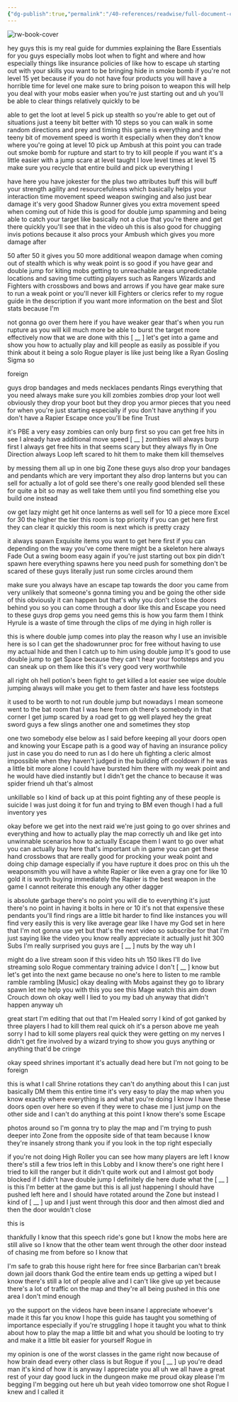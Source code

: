 ```yaml
---
{"dg-publish":true,"permalink":"/40-references/readwise/full-document-contents/rogue-for-dummies-dark-and-darker-solo-guide/","tags":["rw/articles"]}
---
```


![rw-book-cover](https://i.ytimg.com/vi/cLV85uq4U5g/maxresdefault.jpg)

hey guys this is my real guide for dummies explaining the Bare Essentials for you guys especially mobs loot when to fight and where and how especially things like insurance policies of like how to escape uh starting out with your skills you want to be bringing hide in smoke bomb if you're not level 15 yet because if you do not have four products you will have a horrible time for level one make sure to bring poison to weapon this will help you deal with your mobs easier when you're just starting out and uh you'll be able to clear things relatively quickly to be 

able to get the loot at level 5 pick up stealth so you're able to get out of situations just a teeny bit better with 10 steps so you can walk in some random directions and prey and timing this game is everything and the teeny bit of movement speed is worth it especially when they don't know where you're going at level 10 pick up Ambush at this point you can trade out smoke bomb for rupture and start to try to kill people if you want it's a little easier with a jump scare at level taught I love level times at level 15 make sure you recycle that entire build and pick up everything I 

have here you have jokester for the plus two attributes buff this will buff your strength agility and resourcefulness which basically helps your interaction time movement speed weapon swinging and also just bear damage it's very good Shadow Runner gives you extra movement speed when coming out of hide this is good for double jump spamming and being able to catch your target like basically not a clue that you're there and get there quickly you'll see that in the video uh this is also good for chugging invis potions because it also procs your Ambush which gives you more damage after 

50 after 50 it gives you 50 more additional weapon damage when coming out of stealth which is why weak point is so good if you have gear and double jump for kiting mobs getting to unreachable areas unpredictable locations and saving time cutting players such as Rangers Wizards and Fighters with crossbows and bows and arrows if you have gear make sure to run a weak point or you'll never kill Fighters or clerics refer to my rogue guide in the description if you want more information on the best and Slot stats because I'm 

not gonna go over them here if you have weaker gear that's when you run rupture as you will kill much more be able to burst the target more effectively now that we are done with this [ \_\_ ] let's get into a game and show you how to actually play and kill people as easily as possible if you think about it being a solo Rogue player is like just being like a Ryan Gosling Sigma so 

foreign 

guys drop bandages and meds necklaces pendants Rings everything that you need always make sure you kill zombies zombies drop your loot well obviously they drop your boot but they drop you armor pieces that you need for when you're just starting especially if you don't have anything if you don't have a Rapier Escape once you'll be fine Trust 

it's PBE a very easy zombies can only burp first so you can get free hits in see I already have additional move speed [ \_\_ ] zombies will always burp first I always get free hits in that seems scary but they always fly in One Direction always Loop left scared to hit them to make them kill themselves 

by messing them all up in one big Zone these guys also drop your bandages and pendants which are very important they also drop lanterns but you can sell for actually a lot of gold see there's one really good blended sell these for quite a bit so may as well take them until you find something else you build one instead 

ow get lazy might get hit once lanterns as well sell for 10 a piece more Excel for 30 the higher the tier this room is top priority if you can get here first they can clear it quickly this room is next which is pretty crazy 

it always spawn Exquisite items you want to get here first if you can depending on the way you've come there might be a skeleton here always Fade Out a swing boom easy again if you're just starting out box pin didn't spawn here everything spawns here you need push for something don't be scared of these guys literally just run some circles around them 

make sure you always have an escape tap towards the door you came from very unlikely that someone's gonna timing you and be going the other side of this obviously it can happen but that's why you don't close the doors behind you so you can come through a door like this and Escape you need to these guys drop gems you need gems this is how you farm them I think Hyrule is a waste of time through the clips of me dying in high roller is 

this is where double jump comes into play the reason why I use an invisible here is so I can get the shadowrunner proc for free without having to use my actual hide and then I catch up to him using double jump It's good to use double jump to get Space because they can't hear your footsteps and you can sneak up on them like this it's very good very worthwhile 

all right oh hell potion's been fight to get killed a lot easier see wipe double jumping always will make you get to them faster and have less footsteps 

it used to be worth to not run double jump but nowadays I mean someone went to the bat room that I was here from oh there's somebody in that corner I get jump scared by a road get to gg well played hey the great sword guys a few slings another one and sometimes they stop 

one two somebody else below as I said before keeping all your doors open and knowing your Escape path is a good way of having an insurance policy just in case you do need to run as I do here uh fighting a cleric almost impossible when they haven't judged in the building off cooldown if he was a little bit more alone I could have bursted him there with my weak point and he would have died instantly but I didn't get the chance to because it was spider friend uh that's almost 

unkillable so I kind of back up at this point fighting any of these people is suicide I was just doing it for fun and trying to BM even though I had a full inventory yes 

okay before we get into the next raid we're just going to go over shrines and everything and how to actually play the map correctly uh and like get into unwinnable scenarios how to actually Escape them I want to go over what you can actually buy here that's important uh in game you can get these hand crossbows that are really good for procking your weak point and doing chip damage especially if you have rupture it does proc on this uh the weaponsmith you will have a white Rapier or like even a gray one for like 10 gold it is worth buying immediately the Rapier is the best weapon in the game I cannot reiterate this enough any other dagger 

is absolute garbage there's no point you will die to everything it's just there's no point in having it bolts in here or 10 it's not that expensive these pendants you'll find rings are a little bit harder to find like instances you will find very easily this is very like average gear like I have my God set in here that I'm not gonna use yet but that's the next video so subscribe for that I'm just saying like the video you know really appreciate it actually just hit 300 Subs I'm really surprised you guys are [ \_\_ ] nuts by the way uh I 

might do a live stream soon if this video hits uh 150 likes I'll do live streaming solo Rogue commentary training advice I don't [ \_\_ ] know but let's get into the next game because no one's here to listen to me ramble ramble rambling [Music] okay dealing with Mobs against they go to library spawn let me help you with this you see this Mage watch this aim down Crouch down oh okay well I lied to you my bad uh anyway that didn't happen anyway uh 

great start I'm editing that out that I'm Healed sorry I kind of got ganked by three players I had to kill them real quick oh it's a person above me yeah sorry I had to kill some players real quick they were getting on my nerves I didn't get fire involved by a wizard trying to show you guys anything or anything that'd be cringe 

okay speed shrines important it's actually dead here but I'm not going to be foreign 

this is what I call Shrine rotations they can't do anything about this I can just basically DM them this entire time it's very easy to play the map when you know exactly where everything is and what you're doing I know I have these doors open over here so even if they were to chase me I just jump on the other side and I can't do anything at this point I know there's some Escape 

photos around so I'm gonna try to play the map and I'm trying to push deeper into Zone from the opposite side of that team because I know they're insanely strong thank you if you look in the top right especially 

if you're not doing High Roller you can see how many players are left I know there's still a few trios left in this Lobby and I know there's one right here I tried to kill the ranger but it didn't quite work out and I almost got body blocked if I didn't have double jump I definitely die here dude what the [ \_\_ ] is this I'm better at the game but this is all just happening I should have pushed left here and I should have rotated around the Zone but instead I kind of [ \_\_ ] up and I just went through this door and then almost died and then the door wouldn't close 

this is 

thankfully I know that this speech ride's gone but I know the mobs here are still alive so I know that the other team went through the other door instead of chasing me from before so I know that 

I'm safe to grab this house right here for free since Barbarian can't break down jail doors thank God the entire team ends up getting a wiped but I know there's still a lot of people alive and I can't like give up yet because there's a lot of traffic on the map and they're all being pushed in this one area I don't mind enough 

yo the support on the videos have been insane I appreciate whoever's made it this far you know I hope this guide has taught you something of importance especially if you're struggling I hope it taught you what to think about how to play the map a little bit and what you should be looting to try and make it a little bit easier for yourself Rogue in 

my opinion is one of the worst classes in the game right now because of how brain dead every other class is but Rogue if you [ \_\_ ] up you're dead man it's kind of how it is anyway I appreciate you all uh we all have a great rest of your day good luck in the dungeon make me proud okay please I'm begging I'm begging out here uh but yeah video tomorrow one shot Rogue I knew and I called it
